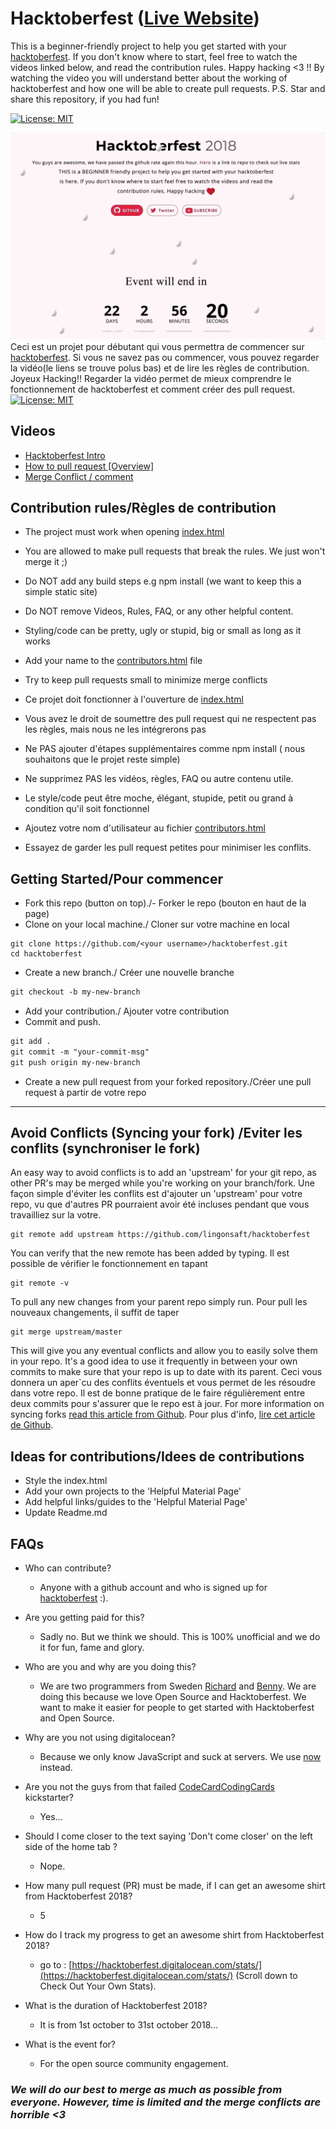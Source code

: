 # Hacktoberfest ([Live Website](https://hacktoberfest.lingonsaft.com/))

This is a beginner-friendly project to help you get started with your
[hacktoberfest](https://hacktoberfest.digitalocean.com/). If you don't
know where to start, feel free to watch the videos linked below, and
read the contribution rules. Happy hacking <3 !!
By watching the video you will understand better about the working of hacktoberfest and how one will be able to create pull requests.
P.S. Star and share this repository, if you had fun!

[![License: MIT](https://img.shields.io/badge/License-MIT-yellow.svg)](https://opensource.org/licenses/MIT)

![Alt Text](https://raw.githubusercontent.com/lauras5/hacktoberfest/master/images/hacktoberfest2018.gif)
Ceci est un projet pour débutant qui vous permettra de commencer sur [hacktoberfest](https://hacktoberfest.digitalocean.com/). Si vous ne savez pas ou commencer, vous pouvez regarder la vidéo(le liens se trouve polus bas) et de lire les règles de contribution. Joyeux Hacking!!
Regarder la vidéo permet de mieux comprendre le fonctionnement de hacktoberfest et comment créer des pull request.
[![License: MIT](https://img.shields.io/badge/License-MIT-yellow.svg)](https://opensource.org/licenses/MIT)
## Videos

- [Hacktoberfest Intro](https://youtu.be/OsAFX_ZbgaE)
- [How to pull request [Overview]](https://youtu.be/DIj2q02gvKs)
- [Merge Conflict / comment](https://youtu.be/zOx5PJTY8CI)

## Contribution rules/Règles de contribution

- The project must work when opening [index.html](https://github.com/lingonsaft/hacktoberfest/blob/master/index.html)
- You are allowed to make pull requests that break the rules. We just won't merge it ;)
- Do NOT add any build steps e.g npm install (we want to keep this a simple static site)
- Do NOT remove Videos, Rules, FAQ, or any other helpful content.
- Styling/code can be pretty, ugly or stupid, big or small as long as it works
- Add your name to the [contributors.html](https://github.com/lingonsaft/hacktoberfest/blob/master/contributors.html) file
- Try to keep pull requests small to minimize merge conflicts

- Ce projet doit fonctionner à l'ouverture de [index.html](https://github.com/lingonsaft/hacktoberfest/blob/master/index.html)
- Vous avez le droit de soumettre des pull request qui ne respectent pas les règles, mais nous ne les intégrerons pas
- Ne PAS ajouter d'étapes supplémentaires comme npm install ( nous souhaitons que le projet reste simple)
- Ne supprimez PAS les vidéos, règles, FAQ ou autre contenu utile.
- Le style/code peut être moche, élégant, stupide, petit ou grand à condition qu'il soit fonctionnel
- Ajoutez votre nom d'utilisateur au fichier [contributors.html](https://github.com/lingonsaft/hacktoberfest/blob/master/contributors.html)
- Essayez de garder les pull request petites pour minimiser les conflits.
## Getting Started/Pour commencer

- Fork this repo (button on top)./- Forker le repo (bouton en haut de la page)
- Clone on your local machine./ Cloner sur votre machine en local

```terminal
git clone https://github.com/<your username>/hacktoberfest.git
cd hacktoberfest
```

- Create a new branch./ Créer une nouvelle branche

```markdown
git checkout -b my-new-branch
```

- Add your contribution./ Ajouter votre contribution
- Commit and push.

```markdown
git add .
git commit -m "your-commit-msg"
git push origin my-new-branch
```

- Create a new pull request from your forked repository./Créer une pull request à partir de votre repo
-------------------------

## Avoid Conflicts (Syncing your fork) /Eviter les conflits (synchroniser le fork)

An easy way to avoid conflicts is to add an 'upstream' for your git repo, as other PR's may be merged while you're working on your branch/fork.
Une façon simple d'éviter les conflits est d'ajouter un 'upstream' pour votre repo, vu que d'autres PR pourraient avoir été incluses pendant que vous travailliez sur la votre.

```terminal
git remote add upstream https://github.com/lingonsaft/hacktoberfest
```

You can verify that the new remote has been added by typing.
Il est possible de vérifier le fonctionnement en tapant

```terminal
git remote -v
```

To pull any new changes from your parent repo simply run.
Pour pull les nouveaux changements, il suffit de taper

```terminal
git merge upstream/master
```

This will give you any eventual conflicts and allow you to easily solve them in your repo. It's a good idea to use it frequently in between your own commits to make sure that your repo is up to date with its parent.
Ceci vous donnera un aper`cu des conflits éventuels et vous permet de les résoudre dans votre repo. Il est de bonne pratique de le faire régulièrement entre deux commits pour s'assurer que le repo est à jour.
For more information on syncing forks [read this article from Github](https://help.github.com/articles/syncing-a-fork/).
Pour plus d'info, [lire cet article de Github](https://help.github.com/articles/syncing-a-fork/).

## Ideas for contributions/Idees de contributions

- Style the index.html
- Add your own projects to the 'Helpful Material Page'
- Add helpful links/guides to the 'Helpful Material Page'
- Update Readme.md

## FAQs

- Who can contribute?

  - Anyone with a github account and who is signed up for [hacktoberfest](https://hacktoberfest.digitalocean.com/) :).

- Are you getting paid for this?

  - Sadly no. But we think we should. This is 100% unofficial and we do it for fun, fame and glory.

- Who are you and why are you doing this?
  - We are two programmers from Sweden [Richard](https://github.com/richie-south)
  and [Benny](https://github.com/BennyCarlsson). We are doing this because we love Open
  Source and Hacktoberfest. We want to make it easier for people to get started with Hacktoberfest and Open Source.
- Why are you not using digitalocean?
  - Because we only know JavaScript and suck at servers. We use [now](https://zeit.co/now) instead.
- Are you not the guys from that failed [CodeCardCodingCards](https://www.kickstarter.com/projects/lingonsaft/codecardcodingcards) kickstarter?
  - Yes...
- Should I come closer to the text saying 'Don't come closer' on the left side of the home tab ?
  - Nope.
- How many pull request (PR) must be made, if I can get an awesome shirt from Hacktoberfest 2018?
  - 5
- How do I track my progress to get an awesome shirt from Hacktoberfest 2018?
  - go to : [https://hacktoberfest.digitalocean.com/stats/](https://hacktoberfest.digitalocean.com/stats/) (Scroll down to Check Out Your Own Stats).
- What is the duration of Hacktoberfest 2018?
  - It is from 1st october to 31st october 2018...
- What is the event for?
  - For the open source community engagement.

### *We will do our best to merge as much as possible from everyone. However, time is limited and the merge conflicts are horrible <3*
